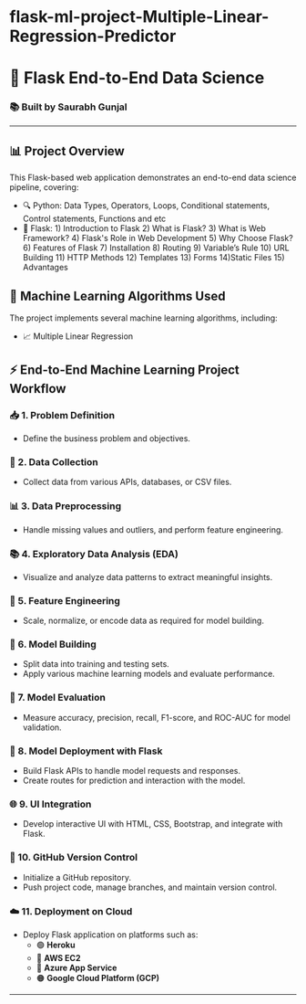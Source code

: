 # flask-ml-project-Multiple-Linear-Regression-Predictor
# 🚀 Flask End-to-End Data Science 

### 📚 Built by Saurabh Gunjal

---

## 📊 Project Overview
This Flask-based web application demonstrates an end-to-end data science pipeline, covering:

- 🔍 Python: Data Types, Operators, Loops, Conditional statements, Control statements, Functions and etc
- 🧠 Flask: 1) Introduction to Flask
             2) What is Flask?
             3) What is Web Framework?
             4) Flask's Role in Web Development
             5) Why Choose Flask?
             6) Features of Flask
             7) Installation
             8) Routing
             9) Variable’s Rule
             10) URL Building
             11) HTTP Methods
             12) Templates
             13) Forms
             14)Static Files
             15) Advantages
## 🤖 Machine Learning Algorithms Used
The project implements several machine learning algorithms, including:

- 📈 Multiple Linear Regression  

## ⚡️ End-to-End Machine Learning Project Workflow

### 📥 1. Problem Definition
- Define the business problem and objectives.

### 🧼 2. Data Collection
- Collect data from various APIs, databases, or CSV files.

### 📊 3. Data Preprocessing
- Handle missing values and outliers, and perform feature engineering.

### 📚 4. Exploratory Data Analysis (EDA)
- Visualize and analyze data patterns to extract meaningful insights.

### 🔎 5. Feature Engineering
- Scale, normalize, or encode data as required for model building.

### 🧠 6. Model Building
- Split data into training and testing sets.
- Apply various machine learning models and evaluate performance.

### 🎯 7. Model Evaluation
- Measure accuracy, precision, recall, F1-score, and ROC-AUC for model validation.

### 📝 8. Model Deployment with Flask
- Build Flask APIs to handle model requests and responses.
- Create routes for prediction and interaction with the model.

### 🌐 9. UI Integration
- Develop interactive UI with HTML, CSS, Bootstrap, and integrate with Flask.

### 🚀 10. GitHub Version Control
- Initialize a GitHub repository.
- Push project code, manage branches, and maintain version control.

### ☁️ 11. Deployment on Cloud
- Deploy Flask application on platforms such as:
  - 🟢 **Heroku**
  - 🔵 **AWS EC2**
  - 🔴 **Azure App Service**
  - 🟠 **Google Cloud Platform (GCP)**


---

